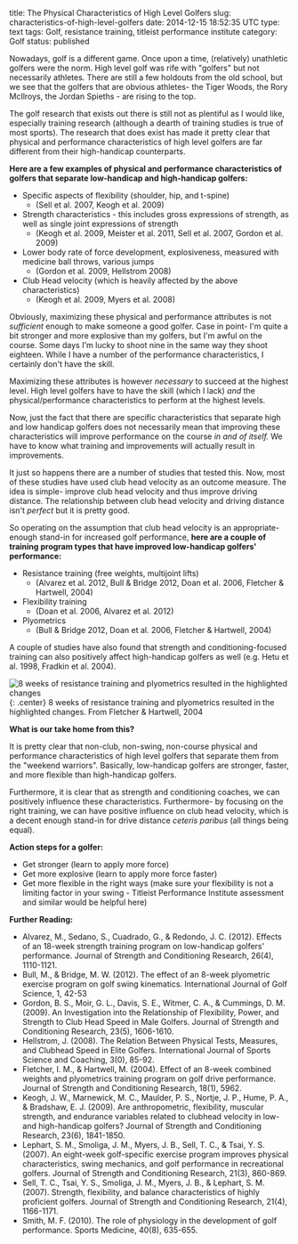 title: The Physical Characteristics of High Level Golfers
slug: characteristics-of-high-level-golfers
date: 2014-12-15 18:52:35 UTC
type: text
tags: Golf, resistance training, titleist performance institute
category: Golf
status: published

Nowadays, golf is a different game. Once upon a time, (relatively) unathletic golfers were the norm. High level golf was rife with "golfers" but not necessarily athletes. There are still a few holdouts from the old school, but we see that the golfers that are obvious athletes- the Tiger Woods, the Rory McIlroys, the Jordan Spieths - are rising to the top.

The golf research that exists out there is still not as plentiful as I would like, especially training research (although a dearth of training studies is true of most sports). The research that does exist has made it pretty clear that physical and performance characteristics of high level golfers are far different from their high-handicap counterparts.

**Here are a few examples of physical and performance characteristics of golfers that separate low-handicap and high-handicap golfers:**

- Specific aspects of flexibility (shoulder, hip, and t-spine) 
    - (Sell et al. 2007, Keogh et al. 2009) 
- Strength characteristics - this includes gross expressions of strength, as well as single joint expressions of strength 
    - (Keogh et al. 2009, Meister et al. 2011, Sell et al. 2007, Gordon et al. 2009)
- Lower body rate of force development, explosiveness, measured with medicine ball throws, various jumps 
    - (Gordon et al. 2009, Hellstrom 2008)
- Club Head velocity (which is heavily affected by the above characteristics) 
    - (Keogh et al. 2009, Myers et al. 2008)

Obviously, maximizing these physical and performance attributes is not _sufficient_ enough to make someone a good golfer. Case in point- I'm quite a bit stronger and more explosive than my golfers, but I'm awful on the course. Some days I'm lucky to shoot nine in the same way they shoot eighteen. While I have a number of the performance characteristics, I certainly don't have the skill.

Maximizing these attributes is however _necessary_ to succeed at the highest level. High level golfers have to have the skill (which I lack) _and_ the physical/performance characteristics to perform at the highest levels.

Now, just the fact that there are specific characteristics that separate high and low handicap golfers does not necessarily mean that improving these characteristics will improve performance on the course _in and of itself._ We have to know what training and improvements will actually result in improvements.

It just so happens there are a number of studies that tested this. Now, most of these studies have used club head velocity as an outcome measure. The idea is simple- improve club head velocity and thus improve driving distance. The relationship between club head velocity and driving distance isn't _perfect_ but it is pretty good.

So operating on the assumption that club head velocity is an appropriate-enough stand-in for increased golf performance, **here are a couple of training program types that have improved low-handicap golfers' performance:**

- Resistance training (free weights, multijoint lifts)
    - (Alvarez et al. 2012, Bull & Bridge 2012, Doan et al. 2006, Fletcher & Hartwell, 2004)
- Flexibility training 
    - (Doan et al. 2006, Alvarez et al. 2012)
- Plyometrics 
    - (Bull & Bridge 2012, Doan et al. 2006, Fletcher & Hartwell, 2004) 

A couple of studies have also found that strength and conditioning-focused training can also positively affect high-handicap golfers as well (e.g. Hetu et al. 1998, Fradkin et al. 2004).

![8 weeks of resistance training and plyometrics resulted in the highlighted changes](/2014/GolferChangeTable2.png){: .center}
8 weeks of resistance training and plyometrics resulted in the highlighted changes. From Fletcher & Hartwell, 2004

**What is our take home from this?**

It is pretty clear that non-club, non-swing, non-course physical and performance characteristics of high level golfers that separate them from the "weekend warriors". Basically, low-handicap golfers are stronger, faster, and more flexible than high-handicap golfers.

Furthermore, it is clear that as strength and conditioning coaches, we can positively influence these characteristics. Furthermore- by focusing on the right training, we can have positive influence on club head velocity, which is a decent enough stand-in for drive distance _ceteris paribus_ (all things being equal).

**Action steps for a golfer:**

- Get stronger (learn to apply more force) 
- Get more explosive (learn to apply more force faster) 
- Get more flexible in the right ways (make sure your flexibility is not a limiting factor in your swing - Titleist Performance Institute assessment and similar would be helpful here) 

**Further Reading:**

- Alvarez, M., Sedano, S., Cuadrado, G., & Redondo, J. C. (2012). Effects of an 18-week strength training program on low-handicap golfers' performance. Journal of Strength and Conditioning Research, 26(4), 1110-1121. 
- Bull, M., & Bridge, M. W. (2012). The effect of an 8-week plyometric exercise program on golf swing kinematics. International Journal of Golf Science, 1, 42-53 
- Gordon, B. S., Moir, G. L., Davis, S. E., Witmer, C. A., & Cummings, D. M. (2009). An Investigation into the Relationship of Flexibility, Power, and Strength to Club Head Speed in Male Golfers. Journal of Strength and Conditioning Research, 23(5), 1606-1610. 
- Hellstrom, J. (2008). The Relation Between Physical Tests, Measures, and Clubhead Speed in Elite Golfers. International Journal of Sports Science and Coaching, 3(0), 85-92. 
- Fletcher, I. M., & Hartwell, M. (2004). Effect of an 8-week combined weights and plyometrics training program on golf drive performance. Journal of Strength and Conditioning Research, 18(1), 5962. 
- Keogh, J. W., Marnewick, M. C., Maulder, P. S., Nortje, J. P., Hume, P. A., & Bradshaw, E. J. (2009). Are anthropometric, flexibility, muscular strength, and endurance variables related to clubhead velocity in low- and high-handicap golfers? Journal of Strength and Conditioning Research, 23(6), 1841-1850.
- Lephart, S. M., Smoliga, J. M., Myers, J. B., Sell, T. C., & Tsai, Y. S. (2007). An eight-week golf-specific exercise program improves physical characteristics, swing mechanics, and golf performance in recreational golfers. Journal of Strength and Conditioning Research, 21(3), 860-869. 
- Sell, T. C., Tsai, Y. S., Smoliga, J. M., Myers, J. B., & Lephart, S. M. (2007). Strength, flexibility, and balance characteristics of highly proficient golfers. Journal of Strength and Conditioning Research, 21(4), 1166-1171. 
- Smith, M. F. (2010). The role of physiology in the development of golf performance. Sports Medicine, 40(8), 635-655.